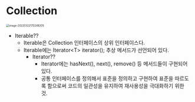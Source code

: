 

# Collection



<img src="../md-images/image-20220322170248205.png" alt="image-20220322170248205" style="zoom:50%;" />


* Iterable??
  * Iterable은 Collection 인터페이스의 상위 인터페이스다.
  * Iterable에는 Iterator\<T> iterator(); 추상 메서드가 선언되어 있다.
    * Iterator??
      * Iterator에는 hasNext(), next(), remove() 등 메서드들이 구현되어있다.
      * 공통 인터페이스를 정의해서 표준을 정의하고 구현하여 표준을 따르도록 함으로써 코드의 일관성을 유지하여 재사용성을 극대화하기 위한 것.

